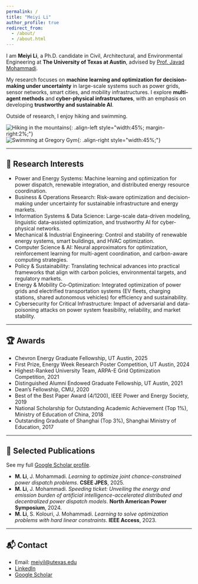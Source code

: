 ```yaml
---
permalink: /
title: "Meiyi Li"
author_profile: true
redirect_from: 
  - /about/
  - /about.html
---
```


I am **Meiyi Li**, a Ph.D. candidate in Civil, Architectural, and Environmental Engineering at **The University of Texas at Austin**, advised by [Prof. Javad Mohammadi](https://javadm-utexas.github.io/Homepage/).  

My research focuses on **machine learning and optimization for decision-making under uncertainty** in large-scale systems such as power grids, sensor networks, smart cities, and mobility infrastructures. I explore **multi-agent methods** and **cyber-physical infrastructures**, with an emphasis on developing **trustworthy and sustainable AI**.


Outside of research, I enjoy hiking and swimming.  

![Hiking in the mountains](images/hiking.jpg){: .align-left style="width:45%; margin-right:2%;"}  
![Swimming at Gregory Gym](images/swimming.jpg){: .align-right style="width:45%;"}  

---

## 🔬 Research Interests

- Power and Energy Systems: Machine learning and optimization for power dispatch, renewable integration, and distributed energy resource coordination.  
- Business & Operations Research: Risk-aware optimization and decision-making under uncertainty for sustainable infrastructure and energy markets.  
- Information Systems & Data Science: Large-scale data-driven modeling, linguistic data–assisted optimization, and trustworthy AI for cyber-physical networks.  
- Mechanical & Industrial Engineering: Control and stability of renewable energy systems, smart buildings, and HVAC optimization.  
- Computer Science & AI: Neural approximators for optimization, reinforcement learning for multi-agent coordination, and carbon-aware computing strategies.  
- Policy & Sustainability: Translating technical advances into practical frameworks that align with carbon policies, environmental targets, and regulatory markets.
- Energy & Mobility Co-Optimization: Integrated optimization of power grids and electrified transportation systems (EV fleets, charging stations, shared autonomous vehicles) for efficiency and sustainability. 
- Cybersecurity for Critical Infrastructure: Impact of adversarial and data-poisoning attacks on power system feasibility, reliability, and market stability.  
 


 

---

## 🏆 Awards
  - Chevron Energy Graduate Fellowship, UT Austin, 2025
  - First Prize, Energy Week Research Poster Competition, UT Austin, 2024
  - Highest-Ranked University Team, ARPA-E Grid Optimization Competition, 2021
  - Distinguished Alumni Endowed Graduate Fellowship, UT Austin, 2021
  - Dean’s Fellowship, CMU, 2020
  - Best of the Best Paper Award (4/1200), IEEE Power and Energy Society, 2019
  - National Scholarship for Outstanding Academic Achievement (Top 1\%), Ministry of Education of China, 2018
  - Outstanding Graduate of Shanghai (Top 3\%), Shanghai Ministry of Education, 2017  

---

## 📄 Selected Publications
See my full [Google Scholar profile](https://scholar.google.com/citations?user=vYnoysMAAAAJ).  

- **M. Li**, J. Mohammadi. *Learning to optimize joint chance-constrained power dispatch problems*. **CSEE JPES**, 2025.
- **M. Li**, J. Mohammadi. *Speeding ticket: Unveiling the energy and emission burden of artificial intelligence-accelerated distributed and decentralized power dispatch models*. **North American Power Symposium**, 2024.
- **M. Li**, S. Kolouri, J. Mohammadi. *Learning to solve optimization problems with hard linear constraints*. **IEEE Access**, 2023.  

---



## 📬 Contact
- Email: [meiyil@utexas.edu](mailto:meiyil@utexas.edu)  
- [LinkedIn](https://www.linkedin.com/in/meiyi-li-power/) 
- [Google Scholar](https://scholar.google.com/citations?user=vYnoysMAAAAJ)  

